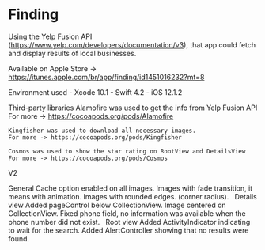 # Finding
Using the Yelp Fusion API (https://www.yelp.com/developers/documentation/v3), that app could fetch and display results of local businesses. 

Available on Apple Store -> https://itunes.apple.com/br/app/finding/id1451016232?mt=8

Environment used
    - Xcode 10.1
    - Swift 4.2
    - iOS 12.1.2


Third-party libraries
    Alamofire was used to get the info from Yelp Fusion API
    For more -> https://cocoapods.org/pods/Alamofire

    Kingfisher was used to download all necessary images.
    For more -> https://cocoapods.org/pods/Kingfisher

    Cosmos was used to show the star rating on RootView and DetailsView
    For more -> https://cocoapods.org/pods/Cosmos
    
    
    
    
V2
    
    
General
   Cache option enabled on all images.
   Images with fade transition, it means with animation.
   Images with rounded edges. (corner radius).
 
Details view
   Added pageControl below CollectionView.
   Image centered on CollectionView.
   Fixed phone field, no information was available when the phone number did not exist.
 
Root view
   Added ActivityIndicator indicating to wait for the search.
   Added AlertController showing that no results were found.
